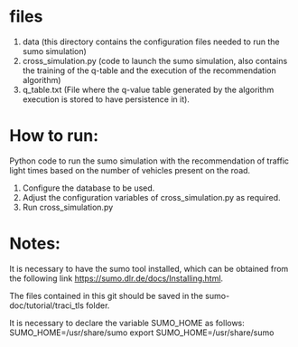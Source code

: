 # files
1. data (this directory contains the configuration files needed to run the sumo simulation)
2. cross_simulation.py (code to launch the sumo simulation, also contains the training of the q-table and the execution of the recommendation algorithm)
3. q_table.txt (File where the q-value table generated by the algorithm execution is stored to have persistence in it).
 
# How to run:
Python code to run the sumo simulation with the recommendation of traffic light times based on the number of vehicles present on the road. 

1. Configure the database to be used.
2. Adjust the configuration variables of cross_simulation.py as required.
3. Run cross_simulation.py

# Notes:
It is necessary to have the sumo tool installed, which can be obtained from the following link https://sumo.dlr.de/docs/Installing.html.

The files contained in this git should be saved in the sumo-doc/tutorial/traci_tls folder.

It is necessary to declare the variable SUMO_HOME as follows:
    SUMO_HOME=/usr/share/sumo
    export SUMO_HOME=/usr/share/sumo
